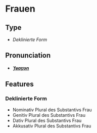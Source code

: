 # Frauen
## Type
- _Deklinierte Form_
## Pronunciation
- **_[ˈfʁaʊ̯ən](https://commons.wikimedia.org/wiki/File:De-Frauen.ogg)_**
## Features
### Deklinierte Form
- Nominativ Plural des Substantivs Frau
- Genitiv Plural des Substantivs Frau
- Dativ Plural des Substantivs Frau
- Akkusativ Plural des Substantivs Frau
